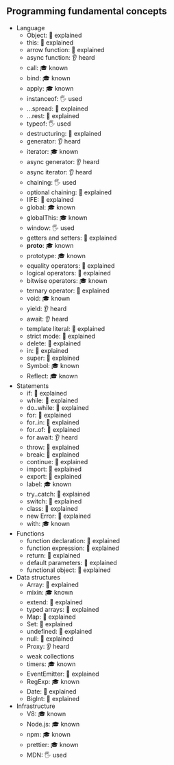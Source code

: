 ## Programming fundamental concepts

- Language
  - Object: 🙋 explained
  - this: 🙋 explained
  - arrow function: 🙋 explained
  - async function: 👂 heard
  - call: 🎓 known
  - bind: 🎓 known
  - apply: 🎓 known
  - instanceof: 🖐️ used
  - ...spread: 🙋 explained
  - ...rest: 🙋 explained
  - typeof: 🖐️ used
  - destructuring: 🙋 explained
  - generator: 👂 heard
  - iterator: 🎓 known
  - async generator: 👂 heard
  - async iterator: 👂 heard
  - chaining: 🖐️ used
  - optional chaining: 🙋 explained
  - IIFE: 🙋 explained
  - global: 🎓 known
  - globalThis: 🎓 known 
  - window: 🖐️ used
  - getters and setters: 🙋 explained
  - __proto__: 🎓 known
  - prototype: 🎓 known
  - equality operators: 🙋 explained
  - logical operators: 🙋 explained
  - bitwise operators: 🎓 known
  - ternary operator: 🙋 explained
  - void: 🎓 known
  - yield: 👂 heard
  - await: 👂 heard
  - template literal: 🙋 explained
  - strict mode: 🙋 explained
  - delete: 🙋 explained
  - in: 🙋 explained
  - super: 🙋 explained
  - Symbol: 🎓 known
  - Reflect: 🎓 known
- Statements
  - if: 🙋 explained
  - while: 🙋 explained
  - do..while: 🙋 explained
  - for: 🙋 explained
  - for..in: 🙋 explained
  - for..of: 🙋 explained
  - for await: 👂 heard
  - throw: 🙋 explained
  - break: 🙋 explained
  - continue: 🙋 explained
  - import: 🙋 explained
  - export: 🙋 explained
  - label: 🎓 known
  - try..catch: 🙋 explained
  - switch: 🙋 explained
  - class: 🙋 explained
  - new Error: 🙋 explained
  - with: 🎓 known
- Functions
  - function declaration: 🙋 explained
  - function expression: 🙋 explained
  - return: 🙋 explained
  - default parameters: 🙋 explained
  - functional object: 🙋 explained
- Data structures
  - Array: 🙋 explained
  - mixin: 🎓 known
  - extend: 🙋 explained
  - typed arrays: 🙋 explained
  - Map: 🙋 explained
  - Set: 🙋 explained
  - undefined: 🙋 explained
  - null: 🙋 explained
  - Proxy: 👂 heard
  - weak collections
  - timers: 🎓 known
  - EventEmitter: 🙋 explained
  - RegExp: 🎓 known
  - Date: 🙋 explained
  - BigInt: 🙋 explained
- Infrastructure
  - V8: 🎓 known
  - Node.js: 🎓 known
  - npm: 🎓 known
  - prettier: 🎓 known
  - MDN: 🖐️ used
